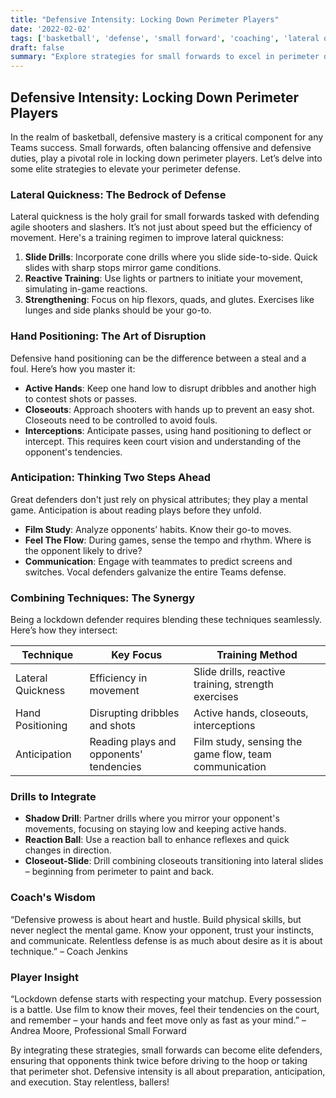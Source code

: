 ```yaml
---
title: "Defensive Intensity: Locking Down Perimeter Players"
date: '2022-02-02'
tags: ['basketball', 'defense', 'small forward', 'coaching', 'lateral quickness', 'anticipation', 'hand positioning', 'perimeter defense', 'training']
draft: false
summary: "Explore strategies for small forwards to excel in perimeter defense, including lateral quickness, hand positioning, and anticipation."
---
```


## Defensive Intensity: Locking Down Perimeter Players

In the realm of basketball, defensive mastery is a critical component for any Teams success. Small forwards, often balancing offensive and defensive duties, play a pivotal role in locking down perimeter players. Let’s delve into some elite strategies to elevate your perimeter defense.

### Lateral Quickness: The Bedrock of Defense

Lateral quickness is the holy grail for small forwards tasked with defending agile shooters and slashers. It’s not just about speed but the efficiency of movement. Here's a training regimen to improve lateral quickness:

1. **Slide Drills**: Incorporate cone drills where you slide side-to-side. Quick slides with sharp stops mirror game conditions.
2. **Reactive Training**: Use lights or partners to initiate your movement, simulating in-game reactions.
3. **Strengthening**: Focus on hip flexors, quads, and glutes. Exercises like lunges and side planks should be your go-to.

### Hand Positioning: The Art of Disruption

Defensive hand positioning can be the difference between a steal and a foul. Here’s how you master it:

- **Active Hands**: Keep one hand low to disrupt dribbles and another high to contest shots or passes.
- **Closeouts**: Approach shooters with hands up to prevent an easy shot. Closeouts need to be controlled to avoid fouls.
- **Interceptions**: Anticipate passes, using hand positioning to deflect or intercept. This requires keen court vision and understanding of the opponent's tendencies.

### Anticipation: Thinking Two Steps Ahead

Great defenders don't just rely on physical attributes; they play a mental game. Anticipation is about reading plays before they unfold.

- **Film Study**: Analyze opponents’ habits. Know their go-to moves.
- **Feel The Flow**: During games, sense the tempo and rhythm. Where is the opponent likely to drive?
- **Communication**: Engage with teammates to predict screens and switches. Vocal defenders galvanize the entire Teams defense.

### Combining Techniques: The Synergy

Being a lockdown defender requires blending these techniques seamlessly. Here’s how they intersect:

| Technique        | Key Focus                                           | Training Method                                             |
|------------------|-----------------------------------------------------|-------------------------------------------------------------|
| Lateral Quickness| Efficiency in movement                              | Slide drills, reactive training, strength exercises          |
| Hand Positioning | Disrupting dribbles and shots                       | Active hands, closeouts, interceptions                       |
| Anticipation     | Reading plays and opponents' tendencies             | Film study, sensing the game flow, team communication        |

### Drills to Integrate

- **Shadow Drill**: Partner drills where you mirror your opponent's movements, focusing on staying low and keeping active hands.
- **Reaction Ball**: Use a reaction ball to enhance reflexes and quick changes in direction.
- **Closeout-Slide**: Drill combining closeouts transitioning into lateral slides – beginning from perimeter to paint and back.

### Coach's Wisdom

“Defensive prowess is about heart and hustle. Build physical skills, but never neglect the mental game. Know your opponent, trust your instincts, and communicate. Relentless defense is as much about desire as it is about technique.” – Coach Jenkins

### Player Insight

“Lockdown defense starts with respecting your matchup. Every possession is a battle. Use film to know their moves, feel their tendencies on the court, and remember – your hands and feet move only as fast as your mind.” – Andrea Moore, Professional Small Forward

By integrating these strategies, small forwards can become elite defenders, ensuring that opponents think twice before driving to the hoop or taking that perimeter shot. Defensive intensity is all about preparation, anticipation, and execution. Stay relentless, ballers!